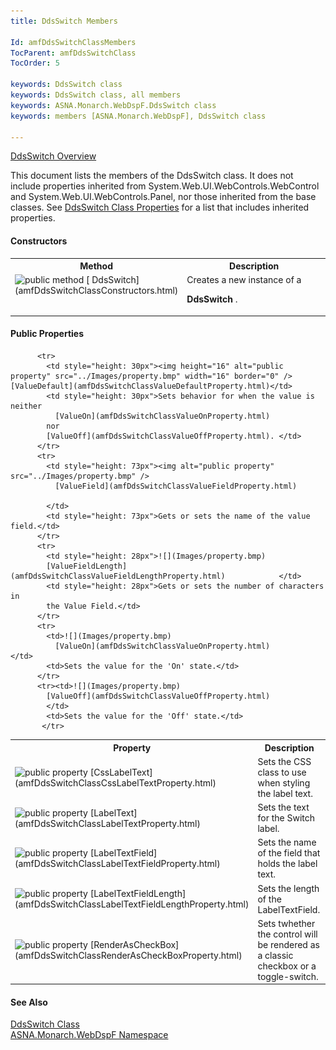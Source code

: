 ```yaml
---
title: DdsSwitch Members

Id: amfDdsSwitchClassMembers
TocParent: amfDdsSwitchClass
TocOrder: 5

keywords: DdsSwitch class
keywords: DdsSwitch class, all members
keywords: ASNA.Monarch.WebDspF.DdsSwitch class
keywords: members [ASNA.Monarch.WebDspF], DdsSwitch class

---
```


[ DdsSwitch Overview](amfDdsSwitchClass.html) 

This document lists the members of the DdsSwitch class. It does not include properties inherited from System.Web.UI.WebControls.WebControl and System.Web.UI.WebControls.Panel, nor those inherited from the base classes. See [DdsSwitch Class Properties](amfDdsSwitchClassPropertiesMain.html) for a list that includes inherited properties.

#### Constructors
<table class="mytable" cellspacing="0" cellpadding="4" width="90%">
          <colgroup><col width="30%" /><col width="70%" />
          </colgroup>
          <tr><th>Method</th>
              <th>Description</th>
          </tr>
          <tr valign="top">
            <td><img alt="public method" src="../Images/Methods.bmp" />
              [
              DdsSwitch](amfDdsSwitchClassConstructors.html)
            </td>
            <td>Creates a new instance of a

 **DdsSwitch** .</td>
          </tr>
</table>

#### Public Properties
<table class="mytable" cellspacing="0" cellpadding="4" width="90%">
          <colgroup>
           <col width="30%" />
           <col width="70%" />
          </colgroup>
          <tr><th>Property</th>
          <th>Description</th>
          </tr>
           <tr>
            <td><img height="16" alt="public property" src="../Images/property.bmp" width="16" border="0" /> [CssLabelText](amfDdsSwitchClassCssLabelTextProperty.html)</td>
            <td>Sets the CSS class to use when styling the label text.</td>
          </tr>
<tr>
            <td><img height="16" alt="public property" src="../Images/property.bmp" width="16" border="0" /> [LabelText](amfDdsSwitchClassLabelTextProperty.html)</td>
            <td>Sets the text for the Switch label.</td>
          </tr>
           <tr>
            <td><img height="16" alt="public property" src="../Images/property.bmp" width="16" border="0" /> [LabelTextField](amfDdsSwitchClassLabelTextFieldProperty.html)</td>
            <td>Sets the name of the field that holds the label text.</td>
          </tr>
 <tr>
            <td style="height: 31px"><img height="16" alt="public property" src="../Images/property.bmp" width="16" border="0" /> [LabelTextFieldLength](amfDdsSwitchClassLabelTextFieldLengthProperty.html)</td>
            <td style="height: 31px">Sets the length of the LabelTextField.</td>
          </tr>
 <tr>
            <td style="height: 31px"><img height="16" alt="public property" src="../Images/property.bmp" width="16" border="0" /> [RenderAsCheckBox](amfDdsSwitchClassRenderAsCheckBoxProperty.html)</td>
            <td style="height: 31px">Sets twhether the control will be rendered as a classic checkbox or a toggle-switch.</td>
          </tr>

          <tr>
            <td style="height: 30px"><img height="16" alt="public property" src="../Images/property.bmp" width="16" border="0" /> [ValueDefault](amfDdsSwitchClassValueDefaultProperty.html)</td>
            <td style="height: 30px">Sets behavior for when the value is neither
              [ValueOn](amfDdsSwitchClassValueOnProperty.html)            
			nor
          	[ValueOff](amfDdsSwitchClassValueOffProperty.html). </td>
          </tr>
          <tr>
            <td style="height: 73px"><img alt="public property" src="../Images/property.bmp" />
              [ValueField](amfDdsSwitchClassValueFieldProperty.html)

            </td>
            <td style="height: 73px">Gets or sets the name of the value field.</td>
          </tr>
          <tr>
            <td style="height: 28px">![](Images/property.bmp)
            [ValueFieldLength](amfDdsSwitchClassValueFieldLengthProperty.html)            </td>
            <td style="height: 28px">Gets or sets the number of characters in 
			the Value Field.</td>
          </tr>
          <tr>
            <td>![](Images/property.bmp)
              [ValueOn](amfDdsSwitchClassValueOnProperty.html)            </td>
            <td>Sets the value for the 'On' state.</td>
          </tr>
          <tr><td>![](Images/property.bmp)
          	[ValueOff](amfDdsSwitchClassValueOffProperty.html)
			</td>
			<td>Sets the value for the 'Off' state.</td>
		   </tr>
</table>

#### See Also
[ DdsSwitch Class](amfDdsSwitchClass.html) <br /> [ ASNA.Monarch.WebDspF Namespace](amfWebDspFNamespace.html)
